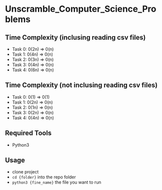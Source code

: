 # Unscramble_Computer_Science_Problems

## Time Complexity (inclusing reading csv files)

* Task 0: 0(2n) => 0(n)
* Task 1: 0(4n) => 0(n)
* Task 2: 0(3n) => 0(n)
* Task 3: 0(4n) => 0(n)
* Task 4: 0(6n) => 0(n)

## Time Complexity (not inclusing reading csv files)
* Task 0: 0(1) => 0(1)
* Task 1: 0(2n) => 0(n)
* Task 2: 0(1n) => 0(n)
* Task 3: 0(2n) => 0(n)
* Task 4: 0(4n) => 0(n)

## Required Tools
* Python3

## Usage
* clone project
* `cd {folder}` into the repo folder
* `python3 {fine_name}` the file you want to run